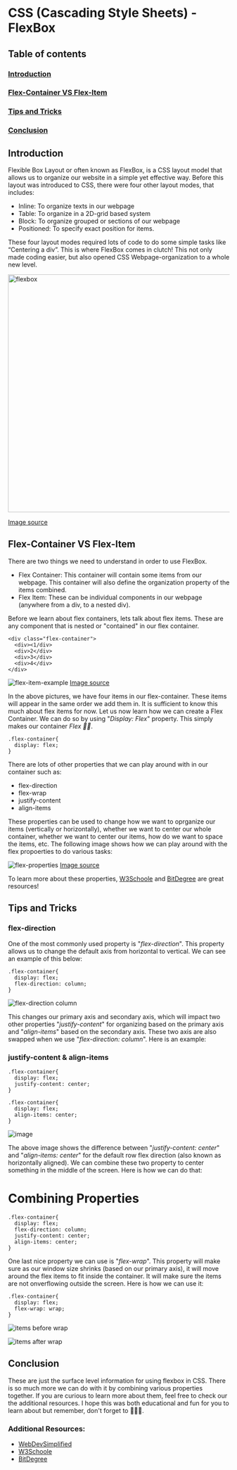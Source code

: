 # CSS (Cascading Style Sheets) - FlexBox

## Table of contents
### [Introduction](#introduction-1)
### [Flex-Container VS Flex-Item](#flex-container-vs-flex-item-1)
### [Tips and Tricks](#tips-and-tricks-1)
### [Conclusion](#conclusion-1)

## Introduction

Flexible Box Layout or often known as FlexBox, is a CSS layout model that allows us to organize our website in a simple yet effective way. Before this layout was introduced to CSS, there were four other layout modes, that includes:
-	Inline: To organize texts in our webpage
-	Table: To organize in a 2D-grid based system
-	Block: To organize grouped or sections of our webpage
-	Positioned: To specify exact position for items. 

These four layout modes required lots of code to do some simple tasks like “Centering a div”. This is where FlexBox comes in clutch! This not only made coding easier, but also opened CSS Webpage-organization to a whole new level. 

<img width="541" alt="flexbox" src="https://github.com/Raiyankr/CSS-Flexbox/assets/110127056/ebbf9c61-a5db-4f62-bbb7-010acd17009d">

[Image source](https://acciojob.com/blog/untitled-19/)

## Flex-Container VS Flex-Item

There are two things we need to understand in order to use FlexBox. 
- Flex Container: This container will contain some items from our webpage. This container will also define the organization property of the items combined.
- Flex Item: These can be individual components in our webpage (anywhere from a div, to a nested div).

Before we learn about flex containers, lets talk about flex items. These are any component that is nested or "contained" in our flex container. 

```
<div class="flex-container">
  <div><1/div>
  <div>2</div>
  <div>3</div>
  <div>4</div>
</div>
```
![flex-item-example](https://github.com/Raiyankr/CSS-Flexbox/assets/110127056/31a39299-5dc9-42a2-b503-c1b9f038012d)
[Image source](https://www.w3schools.com/css/css3_flexbox_container.asp)

In the above pictures, we have four items in our flex-container. These items will appear in the same order we add them in. It is sufficient to know this much about flex items for now. Let us now learn how we can create a Flex Container. We can do so by using  "_Display: Flex_" property. This simply makes our container *Flex 💪🏻*. 

```
.flex-container{
  display: flex;
}
```

There are lots of other properties that we can play around with in our container such as:
- flex-direction
- flex-wrap
- justify-content
- align-items

These properties can be used to change how we want to oprganize our items (vertically or horizontally), whether we want to center our whole container, whether we want to center our items, how do we want to space the items, etc. The following image shows how we can play around with the flex propoerties to do various tasks:

![flex-properties](https://github.com/Raiyankr/CSS-Flexbox/assets/110127056/27c9a05e-7c0d-472a-b3f7-8afc27a80373)
[Image source](https://www.bitdegree.org/learn/css-flexbox)

To learn more about these properties, [W3Schoole](https://www.w3schools.com/css/css3_flexbox.asp) and [BitDegree](https://www.bitdegree.org/learn/css-flexbox) are great resources!

## Tips and Tricks 

### flex-direction

One of the most commonly used property is "_flex-direction_". This property allows us to change the default axis from horizontal to vertical. We can see an example of this below:

```
.flex-container{
  display: flex;
  flex-direction: column;
}
```

![flex-direction column](https://github.com/learning-software-engineering/learning-software-engineering.github.io/assets/110127056/a004b2b4-b6ea-4500-8b68-4afc6daf87f8)

This changes our primary axis and secondary axis, which will impact two other properties "_justify-content_" for organizing based on the primary axis and "_align-items_" based on the secondary axis. These two axis are also swapped when we use "_flex-direction: column_". Here is an example:

### justify-content & align-items

```
.flex-container{
  display: flex;
  justify-content: center;
}
```
```
.flex-container{
  display: flex;
  align-items: center;
}
```

![image](https://github.com/learning-software-engineering/learning-software-engineering.github.io/assets/110127056/16bf1053-7dfa-4fa3-8112-1f99446cdda4)

The above image shows the difference between  "_justify-content: center_" and "_align-items: center_" for the default row flex direction (also known as horizontally aligned). We can combine these two property to center something in the middle of the screen. Here is how we can do that:

# Combining Properties

```
.flex-container{
  display: flex;
  flex-direction: column;
  justify-content: center;
  align-items: center; 
}
```

One last nice property we can use is "_flex-wrap_". This property will make sure as our window size shrinks (based on our primary axis), it will move around the flex items to fit inside the container. It will make sure the items are not onverflowing outside the screen. Here is how we can use it:

```
.flex-container{
  display: flex;
  flex-wrap: wrap;
}
```
![items before wrap](https://github.com/learning-software-engineering/learning-software-engineering.github.io/assets/110127056/a1bda3c7-74ff-47db-8265-dc99e9e20453)

![items after wrap](https://github.com/learning-software-engineering/learning-software-engineering.github.io/assets/110127056/7a8c018a-97cf-49a6-bb46-2035313284fc)


## Conclusion 

These are just the surface level information for using flexbox in CSS. There is so much more we can do with it by combining various properties together. If you are curious to learn more about them, feel free to check our the additional resources. I hope this was both educational and fun for you to learn about but remember, don't forget to 💪🏻😎.

### Additional Resources:
- [WebDevSimplified](https://www.youtube.com/watch?v=fYq5PXgSsbE&ab_channel=WebDevSimplified)
- [W3Schoole](https://www.w3schools.com/css/css3_flexbox.asp) 
- [BitDegree](https://www.bitdegree.org/learn/css-flexbox)
